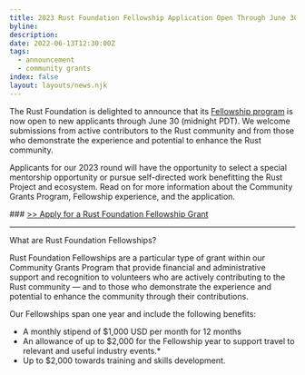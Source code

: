 ```yaml
---
title: 2023 Rust Foundation Fellowship Application Open Through June 30
byline:
description:
date: 2022-06-13T12:30:00Z
tags:
  - announcement
  - community grants
index: false
layout: layouts/news.njk
---
```

The Rust Foundation is delighted to announce that its [Fellowship program](https://foundation.rust-lang.org/grants/fellowships/) is now open to new applicants through June 30 (midnight PDT). We welcome submissions from active contributors to the Rust community and from those who demonstrate the experience and potential to enhance the Rust community.&nbsp;

Applicants for our 2023 round will have the opportunity to select a special mentorship opportunity or pursue self-directed work benefitting the Rust Project and ecosystem. Read on for more information about the Community Grants Program, Fellowship experience, and the application.&nbsp;

\###&nbsp;<a target="_blank" rel="noopener" href="https://app.smarterselect.com/programs/80939-Rust-Foundation">&gt;&gt; Apply for a Rust Foundation Fellowship Grant</a>

---

What are Rust Foundation Fellowships?

Rust Foundation Fellowships are a particular type of grant within our Community Grants Program that provide financial and administrative support and recognition to volunteers who are actively contributing to the Rust community — and to those who demonstrate the experience and potential to enhance the community through their contributions.

Our Fellowships span one year and include the following benefits:&nbsp;

* A monthly stipend of $1,000 USD per month for 12 months
* An allowance of up to $2,000 for the Fellowship year to support travel to relevant and useful industry events.\*
* Up to $2,000 towards training and skills development.